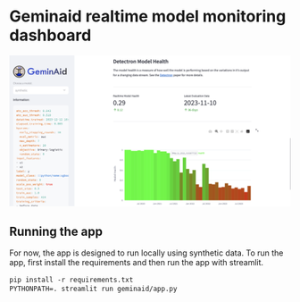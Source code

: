 # Geminaid realtime model monitoring dashboard

![](app/screenshot.png)

## Running the app

For now, the app is designed to run locally using synthetic data.
To run the app, first install the requirements and then run the app with
streamlit.

```shell
pip install -r requirements.txt
PYTHONPATH=. streamlit run geminaid/app.py
```
